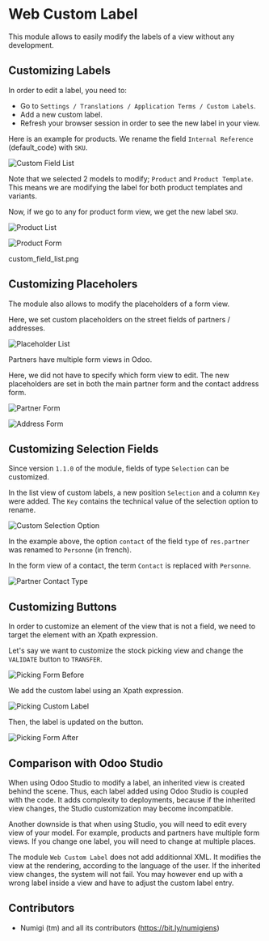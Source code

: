 # Web Custom Label

This module allows to easily modify the labels of a view without any development.

## Customizing Labels

In order to edit a label, you need to:

* Go to `Settings / Translations / Application Terms / Custom Labels`.
* Add a new custom label.
* Refresh your browser session in order to see the new label in your view.

Here is an example for products. We rename the field `Internal Reference` (default_code) with `SKU`.

![Custom Field List](static/description/custom_field_list.png?raw=true)

Note that we selected 2 models to modify; `Product` and `Product Template`.
This means we are modifying the label for both product templates and variants.

Now, if we go to any for product form view, we get the new label `SKU`.

![Product List](static/description/product_list.png?raw=true)

![Product Form](static/description/product_form.png?raw=true)

custom_field_list.png

## Customizing Placeholers

The module also allows to modify the placeholders of a form view.

Here, we set custom placeholders on the street fields of partners / addresses.

![Placeholder List](static/description/custom_placeholder_list.png?raw=true)

Partners have multiple form views in Odoo.

Here, we did not have to specify which form view to edit.
The new placeholders are set in both the main partner form and the contact address form.

![Partner Form](static/description/partner_form_with_placeholders.png?raw=true)

![Address Form](static/description/address_form_with_placeholders.png?raw=true)

## Customizing Selection Fields

Since version ``1.1.0`` of the module, fields of type ``Selection`` can be customized.

In the list view of custom labels, a new position ``Selection`` and a column ``Key`` were added.
The ``Key`` contains the technical value of the selection option to rename.

![Custom Selection Option](static/description/custom_selection_option.png?raw=true)

In the example above, the option ``contact`` of the field ``type`` of ``res.partner``
was renamed to ``Personne`` (in french).

In the form view of a contact, the term ``Contact`` is replaced with ``Personne``.

![Partner Contact Type](static/description/partner_contact_type.png?raw=true)

## Customizing Buttons

In order to customize an element of the view that is not a field, we need to target the element with an Xpath expression.

Let's say we want to customize the stock picking view and change the `VALIDATE` button to `TRANSFER`.

![Picking Form Before](static/description/picking_form_before.png?raw=true)

We add the custom label using an Xpath expression.

![Picking Custom Label](static/description/picking_custom_label.png?raw=true)

Then, the label is updated on the button.

![Picking Form After](static/description/picking_form_after.png?raw=true)

## Comparison with Odoo Studio

When using Odoo Studio to modify a label, an inherited view is created behind the scene.
Thus, each label added using Odoo Studio is coupled with the code.
It adds complexity to deployments, because if the inherited view changes,
the Studio customization may become incompatible.

Another downside is that when using Studio, you will need to edit every view of your model.
For example, products and partners have multiple form views. If you change one label, you will
need to change at multiple places.

The module `Web Custom Label` does not add additionnal XML.
It modifies the view at the rendering, according to the language of the user.
If the inherited view changes, the system will not fail.
You may however end up with a wrong label inside a view and have to adjust the custom label entry.

Contributors
------------
* Numigi (tm) and all its contributors (https://bit.ly/numigiens)
